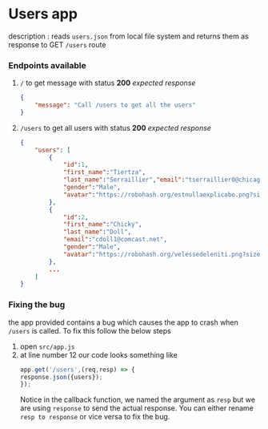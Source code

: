 # Users app
description : reads `users.json` from local file system and returns them as response to GET `/users` route

### Endpoints available

1. `/` to get message with status **200**
    *expected response*

    ```json
    {
        "message": "Call /users to get all the users"
    }
    ```

2. `/users` to get all users with status **200**
    *expected response*
    ```json
    {
        "users": [
            {
                "id":1,
                "first_name":"Tiertza",
                "last_name":"Serraillier","email":"tserraillier0@chicagotribune.com",
                "gender":"Male",
                "avatar":"https://robohash.org/estnullaexplicabo.png?size=50x50&set=set1"
            },
            {
                "id":2,
                "first_name":"Chicky",
                "last_name":"Doll",
                "email":"cdoll1@comcast.net",
                "gender":"Male",
                "avatar":"https://robohash.org/velessedeleniti.png?size=50x50&set=set1"
            },
            ...
        ]
    }
    ```
### Fixing the bug
the app provided contains a bug which causes the app to crash when `/users` is called. To fix this follow the below steps
1. open `src/app.js`
2. at line number 12 our code looks something like
    ```js
    app.get('/users',(req,resp) => {
    response.json({users});
    });
    ```
    Notice in the callback function, we named the argument as `resp` but we are using `response` to send the actual response. You can either rename `resp to response` or vice versa to fix the bug.
